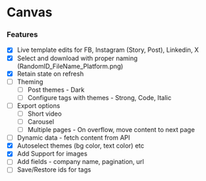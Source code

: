 # Canvas

### Features

- [x] Live template edits for FB, Instagram (Story, Post), Linkedin, X
- [x] Select and download with proper naming (RandomID_FileName_Platform.png)
- [x] Retain state on refresh
- [ ] Theming
  - [ ] Post themes - Dark
  - [ ] Configure tags with themes - Strong, Code, Italic
- [ ] Export options
  - [ ] Short video
  - [ ] Carousel
  - [ ] Multiple pages - On overflow, move content to next page
- [ ] Dynamic data - fetch content from API
- [x] Autoselect themes (bg color, text color) etc
- [x] Add Support for images
- [ ] Add fields - company name, pagination, url
- [ ] Save/Restore ids for tags
